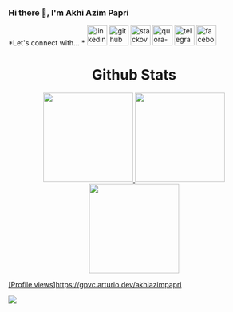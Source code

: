### Hi there 👋, I'm Akhi Azim Papri

*Let's connect with... *
[<img src='https://cdn-icons-png.flaticon.com/512/145/145807.png' alt='linkedin' height='40'>](https://www.linkedin.com/in/akhi-azim-papri/)
[<img src='https://cdn-icons-png.flaticon.com/512/733/733553.png' alt='github' height='40'>](https://github.com/akhiazimpapri)
[<img src='https://cdn-icons-png.flaticon.com/512/2111/2111628.png' alt='stackoverflow' height='40'>](https://stackoverflow.com/users/21479030/akhi-azim-papri)
[<img src='https://cdn-icons-png.flaticon.com/512/4494/4494531.png' alt='quora-bangla' height=40>](https://www.quora.com/profile/Akhi-Azim-Papri)
[<img src='https://cdn-icons-png.flaticon.com/512/2111/2111646.png' alt='telegram' height='40'>](https://web.telegram.org/a/)
[<img src='https://cdn-icons-png.flaticon.com/512/3670/3670124.png' alt='facebook' height='40'>](https://www.facebook.com/akhiazim01)

<!-- <div align="center">
   <table>
   <h1 align="center">Github Stats</h1>
       <tr>
       <td><img alt="akhiazimpapri :: Profile Stats" src="https://github-readme-stats.vercel.app/api?username=akhiazimpapri&theme=nightowl&amp;show_icons=true&amp;count_private=true&amp;hide_border=true" /></td>
       <td><img alt="akhiazimpapri :: Top Langs" src="https://github-readme-stats.vercel.app/api/top-langs/?username=akhiazimpapti&langs_count=8&theme=nightowl&layout=compact&hide=html&hide_border=true"> </td>
     </tr>
     <tr>
        <td colspan="2" align="center"><img  align="center" src="https://github-readme-streak-stats.herokuapp.com?user=akhiazimpapri&theme=nightowl&hide_border=true">  </td>
     </tr>
   </table>
</div> -->

<div align="center">
   <h1 align="center">Github Stats</h1>
  <a href="(https://github.com/akhiazimpapri)">
  <img height="180em" src="https://github-readme-stats.vercel.app/api?username=akhiazimpapri&show_icons=true&theme=nightowl&include_all_commits=true&count_private=true"/>
  <img height="180em" src="https://github-readme-stats.vercel.app/api/top-langs/?username=akhiazimpapri&layout=compact&langs_count=6&theme=nightowl"/>
  <img height="180em" src="https://github-readme-streak-stats.herokuapp.com/?user=akhiazimpapri&layout=compact&langs_count=6&theme=nightowl"/>
 </div>

<!-- Trophy -->
<!-- ![trophy](https://github-profile-trophy.vercel.app/?username=akhiazimpapri) -->
    
<!--  Metrics Bar -->
<!-- ![GitHub metrics](https://metrics.lecoq.io/akhiazimpapri) -->
<!--  Profile Views -->
[Profile views]https://gpvc.arturio.dev/akhiazimpapri

<img align="center" src="https://profile-counter.glitch.me/{akhiazimpapri}/count.svg" /> 
